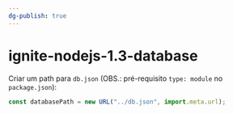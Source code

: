 ```yaml
---
dg-publish: true
---
```

# ignite-nodejs-1.3-database

Criar um path para `db.json` (OBS.: pré-requisito `type: module` no `package.json`):
```js
const databasePath = new URL("../db.json", import.meta.url);
```
